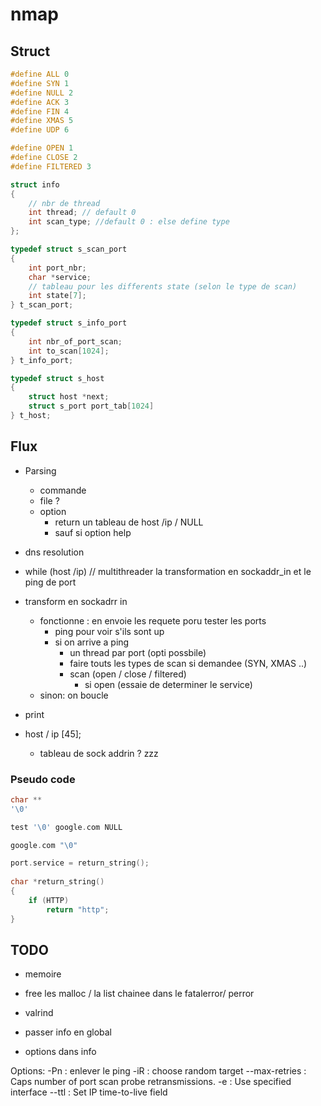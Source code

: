 # nmap

## Struct

```c
#define ALL 0
#define SYN 1
#define NULL 2
#define ACK 3
#define FIN 4
#define XMAS 5
#define UDP 6

#define OPEN 1
#define CLOSE 2
#define FILTERED 3

struct info
{
    // nbr de thread
    int thread; // default 0
    int scan_type; //default 0 : else define type
};

typedef struct s_scan_port
{
    int port_nbr;
    char *service;
    // tableau pour les differents state (selon le type de scan)
    int state[7];
} t_scan_port;

typedef struct s_info_port
{
    int nbr_of_port_scan;
    int to_scan[1024];
} t_info_port;

typedef struct s_host
{
    struct host *next;
    struct s_port port_tab[1024]
} t_host;
```

## Flux

- Parsing
    - commande
    - file ? 
    - option 
        - return un tableau de host /ip / NULL
        - sauf si option help
- dns resolution
- while (host /ip)
// multithreader la transformation en sockaddr_in et le ping de port
- transform en sockadrr in
    - fonctionne : en envoie les requete poru tester les ports
        - ping pour voir s'ils sont up
        - si on arrive a ping
            - un thread par port (opti possbile)
            - faire touts les types de scan si demandee (SYN, XMAS ..)
            - scan (open / close / filtered)
                -  si open (essaie de determiner le service)
    - sinon: on boucle    
- print


- host / ip [45];
    - tableau de sock addrin ? zzz


### Pseudo code

```c
char **
'\0'

test '\0' google.com NULL

google.com "\0"
```


```c
port.service = return_string();
 
char *return_string()
{
    if (HTTP)
        return "http";
}
```

## TODO

- memoire
- free les malloc / la list chainee dans le fatalerror/ perror
- valrind

- passer info en global
- options dans info


Options:
-Pn : enlever le ping
-iR <nbr>: choose random target
--max-retries <nbr>: Caps number of port scan probe retransmissions.
-e <iface>:  Use specified interface
--ttl <val>: Set IP time-to-live field